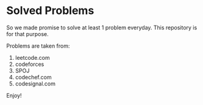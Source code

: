 # Solved Problems

So we made promise to solve at least 1 problem everyday. This repository is for that purpose. 

Problems are taken from:
1. leetcode.com
2. codeforces
3. SPOJ
4. codechef.com
5. codesignal.com

Enjoy!
